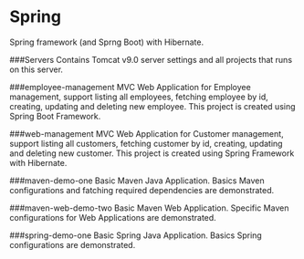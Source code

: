 # Spring

Spring framework (and Sprng Boot) with Hibernate.

###Servers
Contains Tomcat v9.0 server settings and all projects that runs on this server.

###employee-management
MVC Web Application for Employee management, support listing all employees, fetching employee by id, creating, updating and deleting new employee. This project is created using Spring Boot Framework. 

###web-management
MVC Web Application for Customer management, support listing all customers, fetching customer by id, creating, updating and deleting new customer. This project is created using Spring Framework with Hibernate. 

###maven-demo-one
Basic Maven Java Application. Basics Maven configurations and fatching required dependencies are demonstrated.

###maven-web-demo-two
Basic Maven Web Application. Specific Maven configurations for Web Applications are demonstrated.

###spring-demo-one
Basic Spring Java Application. Basics Spring configurations are demonstrated.
